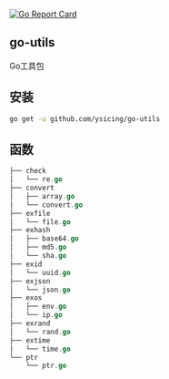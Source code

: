 [![Go Report Card](https://goreportcard.com/badge/github.com/ysicing/go-utils)](https://goreportcard.com/report/github.com/ysicing/go-utils)
## go-utils

Go工具包

## 安装

```bash
go get -u github.com/ysicing/go-utils
```

## 函数

```go
├── check
│   └── re.go
├── convert
│   ├── array.go
│   └── convert.go
├── exfile
│   └── file.go
├── exhash
│   ├── base64.go
│   ├── md5.go
│   └── sha.go
├── exid
│   └── uuid.go
├── exjson
│   └── json.go
├── exos
│   ├── env.go
│   └── ip.go
├── exrand
│   └── rand.go
├── extime
│   └── time.go
└── ptr
    └── ptr.go
```